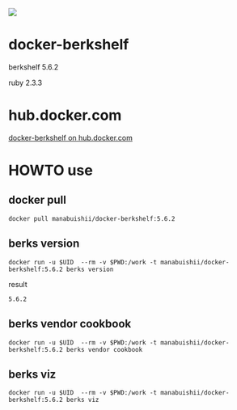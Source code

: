 [![](https://images.microbadger.com/badges/image/manabuishii/docker-berkshelf.svg)](https://microbadger.com/images/manabuishii/docker-berkshelf "Get your own image badge on microbadger.com")
# docker-berkshelf

berkshelf 5.6.2

ruby 2.3.3

# hub.docker.com

[docker-berkshelf on hub.docker.com](https://hub.docker.com/r/manabuishii/docker-berkshelf/)

# HOWTO use

## docker pull

```
docker pull manabuishii/docker-berkshelf:5.6.2
```

## berks version

```
docker run -u $UID  --rm -v $PWD:/work -t manabuishii/docker-berkshelf:5.6.2 berks version
```

result

```
5.6.2
```


## berks vendor cookbook

```
docker run -u $UID  --rm -v $PWD:/work -t manabuishii/docker-berkshelf:5.6.2 berks vendor cookbook
```

## berks viz

```
docker run -u $UID  --rm -v $PWD:/work -t manabuishii/docker-berkshelf:5.6.2 berks viz
```
